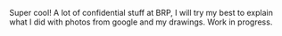 Super cool! A lot of confidential stuff at BRP, I will try my best to explain what I did with photos from google and my drawings. Work in progress.


